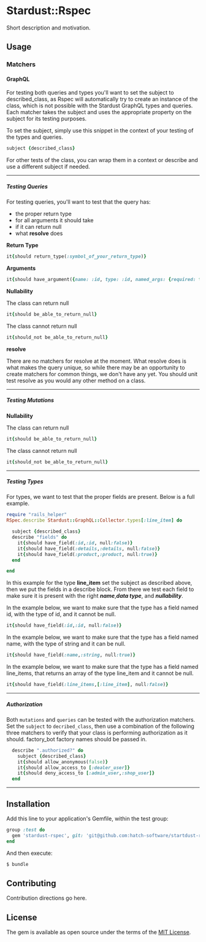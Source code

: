 # Stardust::Rspec
Short description and motivation.

## Usage


### Matchers

#### GraphQL

For testing both queries and types you'll want to set the subject to described_class, as Rspec will automatically try to create an instance of the class, which is not possible with the Stardust GraphQL types and queries. Each matcher takes the subject and uses the appropriate property on the subject for its testing purposes.

To set the subject, simply use this snippet in the context of your testing of the types and queries. 

```ruby
subject {described_class}
```

For other tests of the class, you can wrap them in a context or describe and use a different subject if needed.

<hr/>

##### Testing Queries

For testing queries, you'll want to test that the query has:

* the proper return type
* for all arguments it should take
* if it can return null
* what **resolve** does


**Return Type**
```ruby
it{should return_type(:symbol_of_your_return_type)}
```

**Arguments**
```ruby
it{should have_argument({name: :id, type: :id, named_args: {required: true}})}
```

**Nullability**

The class can return null
```ruby
it{should be_able_to_return_null}
```
The class cannot return null

```ruby
it{should_not be_able_to_return_null}
```


**resolve**

There are no matchers for resolve at the moment. What resolve does is what makes the query unique, so while there may be an opportunity to create matchers for common things, we don't have any yet. You should unit test resolve as you would any other method on a class.

<hr/>


##### Testing Mutations

**Nullability**

The class can return null
```ruby
it{should be_able_to_return_null}
```
The class cannot return null

```ruby
it{should_not be_able_to_return_null}
```

<hr/>

##### Testing Types

For types, we want to test that the proper fields are present. Below is a full example.

```ruby
require "rails_helper"
RSpec.describe Stardust::GraphQL::Collector.types[:line_item] do

  subject {described_class}
  describe "fields" do
    it{should have_field(:id,:id, null:false)}
    it{should have_field(:details,:details, null:false)}
    it{should have_field(:product,:product, null:true)}
  end

end

```

In this example for the type **line_item** set the subject as described above, then we put the fields in a describe block. From there we test each field to make sure it is present with the right ***name***,***data type***, and ***nullability***.


In the example below, we want to make sure that the type has a field named id, with the type of id, and it cannot be null.
```ruby
it{should have_field(:id,:id, null:false)}
```

In the example below, we want to make sure that the type has a field named name, with the type of string and it can be null.

```ruby
it{should have_field(:name,:string, null:true)}
```

In the example below, we want to make sure that the type has a field named line\_items, that returns an array of the type line\_item and it cannot be null.

```ruby
it{should have_field(:line_items,[:line_item], null:false)}
```

<hr/>

##### Authorization

Both ```mutations``` and ```queries``` can be tested with the authorization matchers.
Set the ```subject``` to ```decribed_class```, then use a combination of the following three matchers to verify that your class is performing authorization as it should.
factory_bot factory names should be passed in.

```ruby
  describe ".authorized?" do
    subject {described_class}
    it{should allow_anonymous(false)}
    it{should allow_access_to [:dealer_user]}
    it{should deny_access_to [:admin_user,:shop_user]}
  end
```



<hr/>

## Installation
Add this line to your application's Gemfile, within the test group:

```ruby
group :test do
  gem 'stardust-rspec', git: 'git@github.com:hatch-software/startdust-rspec.git'
end
```

And then execute:
```bash
$ bundle
```


## Contributing
Contribution directions go here.

## License
The gem is available as open source under the terms of the [MIT License](https://opensource.org/licenses/MIT).
